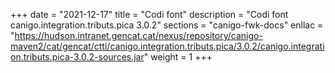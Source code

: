 +++
date        = "2021-12-17"
title       = "Codi font"
description = "Codi font canigo.integration.tributs.pica 3.0.2"
sections    = "canigo-fwk-docs"
enllac		= "https://hudson.intranet.gencat.cat/nexus/repository/canigo-maven2/cat/gencat/ctti/canigo.integration.tributs.pica/3.0.2/canigo.integration.tributs.pica-3.0.2-sources.jar"
weight		= 1
+++
